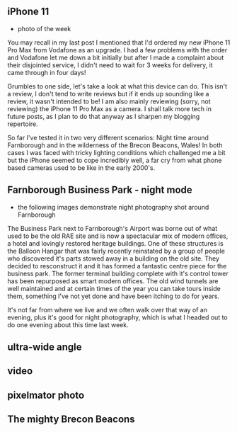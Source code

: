 ## iPhone 11 

- photo of the week

You may recall in my last post I mentioned that I'd ordered my new iPhone 11 Pro Max from Vodafone as an upgrade. I had a few problems with the order and Vodafone let me down a bit initially but after I made a complaint about their disjointed service, I didn't need to wait for 3 weeks for delivery, it came through in four days!

Grumbles to one side, let's take a look at what this device can do. This isn't a review, I don't tend to write reviews but if it ends up sounding like a review, it wasn't intended to be! I am also mainly reviewing (sorry, not reviewing) the iPhone 11 Pro Max as a camera. I shall talk more tech in future posts, as I plan to do that anyway as I sharpen my blogging repertoire.

So far I've tested it in two very different scenarios: Night time around Farnborough and in the wilderness of the Brecon Beacons, Wales! In both cases I was faced with tricky lighting conditions which challenged me a bit but the iPhone seemed to cope incredibly well, a far cry from what phone based cameras used to be like in the early 2000's.

## Farnborough Business Park - night mode
- the following images demonstrate night photography shot around Farnborough

The Business Park next to Farnborough's Airport was borne out of what used to be the old RAE site and is now a spectacular mix of modern offices, a hotel and lovingly restored heritage buildings. One of these structures is the Balloon Hangar that was fairly recently reinstated by a group of people who discovered it's parts stowed away in a building on the old site. They decided to resconstruct it and it has formed a fantastic centre piece for the business park. The former terminal building complete with it's control tower has been repurposed as smart modern offices. The old wind tunnels are well maintained and at certain times of the year you can take tours inside them, something I've not yet done and have been itching to do for years.

It's not far from where we live and we often walk over that way of an evening, plus it's good for night photography, which is what I headed out to do one evening about this time last week.

## ultra-wide angle

## video

## pixelmator photo
  
## The mighty Brecon Beacons


